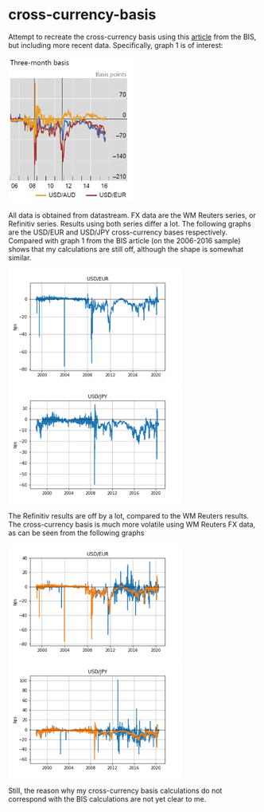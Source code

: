 # cross-currency-basis

Attempt to recreate the cross-currency basis using this <a href='https://www.bis.org/publ/qtrpdf/r_qt1609e.htm'>article</a> from the BIS, but including more recent data. Specifically, graph 1 is of interest: 

<img src="images/graph1.jpg" width="250">

All data is obtained from datastream. FX data are the WM Reuters series, or Refinitiv series. Results using both series differ a lot. The following graphs are the USD/EUR and USD/JPY cross-currency bases respectively. Compared with graph 1 from the BIS article (on the 2006-2016 sample) shows that my calculations are still off, although the shape is somewhat similar. 

<img src="images/usdeur.png" width="350"><img src="images/usdjpy.png" width="350">

The Refinitiv results are off by a lot, compared to the WM Reuters results. The cross-currency basis is much more volatile using WM Reuters FX data, as can be seen from the following graphs

<img src="images/usdeur_comp.png" width="350"><img src="images/usdjpy_comp.png" width="350">

Still, the reason why my cross-currency basis calculations do not correspond with the BIS calculations are not yet clear to me. 
